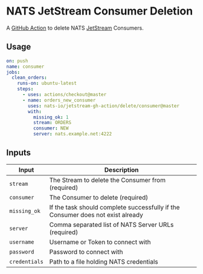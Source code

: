 # NATS JetStream Consumer Deletion

A [GitHub Action](https://github.com/features/actions) to delete NATS [JetStream](https://github.com/nats-io/jetstream#readme) Consumers.

## Usage

```yaml
on: push
name: consumer
jobs:
  clean_orders:
    runs-on: ubuntu-latest
    steps:
      - uses: actions/checkout@master
      - name: orders_new_consumer
        uses: nats-io/jetstream-gh-action/delete/consumer@master
        with:
          missing_ok: 1
          stream: ORDERS
          consumer: NEW
          server: nats.example.net:4222
```

## Inputs

|Input|Description|
|-----|-----------|
|`stream`|The Stream to delete the Consumer from (required)|
|`consumer`|The Consumer to delete (required)|
|`missing_ok`|If the task should complete successfully if the Consumer does not exist already|
|`server`|Comma separated list of NATS Server URLs (required)|
|`username`|Username or Token to connect with|
|`password`|Password to connect with|
|`credentials`|Path to a file holding NATS credentials|
